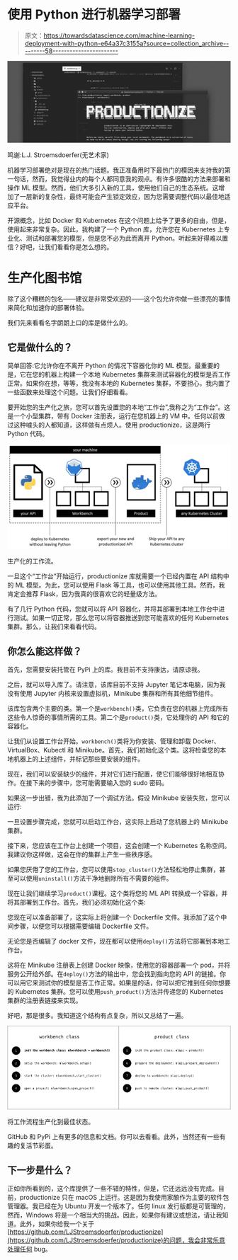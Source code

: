 # 使用 Python 进行机器学习部署

> 原文：<https://towardsdatascience.com/machine-learning-deployment-with-python-e64a37c3155a?source=collection_archive---------58----------------------->

![](img/c28bb663a6f22ac6773f54b4d26ac976.png)

鸣谢:L.J. Stroemsdoerfer(无艺术家)

机器学习部署绝对是现在的热门话题。我正准备用时下最热门的模因来支持我的第一句话，然而，我觉得业内的每个人都同意我的观点。有许多很酷的方法来部署和操作 ML 模型。然而，他们大多引入新的工具，使用他们自己的生态系统。这增加了一层新的复杂性，最终可能会产生锁定效应，因为您需要调整代码以最佳地适应平台。

开源概念，比如 Docker 和 Kubernetes 在这个问题上给予了更多的自由，但是，使用起来非常复杂。因此，我构建了一个 Python 库，允许您在 Kubernetes 上专业化、测试和部署您的模型，但是您不必为此而离开 Python。听起来好得难以置信？好吧，让我们看看你是怎么想的。

# 生产化图书馆

除了这个糟糕的包名——建议是非常受欢迎的——这个包允许你做一些漂亮的事情来简化和加速你的部署体验。

我们先来看看名字朗朗上口的库是做什么的。

## 它是做什么的？

简单回答:它允许你在不离开 Python 的情况下容器化你的 ML 模型。最重要的是，它在您的机器上构建一个本地 Kubernetes 集群来测试容器化的模型是否工作正常。如果你在想，等等，我没有本地的 Kubernetes 集群，不要担心，我内置了一些函数来处理这个问题。让我们仔细看看。

要开始您的生产化之旅，您可以首先设置您的本地“工作台”,我称之为“工作台”。这是一个小型集群，带有 Docker 注册表，运行在您机器上的 VM 中。任何以前做过这种噱头的人都知道，这样做有点烦人。使用 productionize，这是两行 Python 代码。

![](img/e243735d0cd3a019cec53ff4962908d0.png)

生产化的工作流。

一旦这个“工作台”开始运行，productionize 库就需要一个已经内置在 API 结构中的 ML 模型。为此，您可以使用 Flask 等工具，也可以使用其他工具。然而，我肯定会推荐 Flask，因为我真的很喜欢它的轻量级方法。

有了几行 Python 代码，您就可以将 API 容器化，并将其部署到本地工作台中进行测试。如果一切正常，那么您可以将容器推送到您可能喜欢的任何 Kubernetes 集群。那么，让我们来看看代码。

## 你怎么能这样做？

首先，您需要安装托管在 PyPi 上的库。我目前不支持康达，请原谅我。

之后，就可以导入库了。请注意，该库目前不支持 Jupyter 笔记本电脑，因为我没有使用 Jupyter 内核来设置虚拟机，Minikube 集群和所有其他细节组件。

该库包含两个主要的类。第一个是`workbench()`类，它负责在您的机器上完成所有这些令人惊奇的事情所需的工具。第二个是`product()`类，它处理你的 API 和它的容器化。

让我们从设置工作台开始。`workbench()`类将为你安装、管理和卸载 Docker、VirtualBox、Kubectl 和 Minikube。首先，我们初始化这个类。这将检查您的本地机器上的上述组件，并标记那些要安装的组件。

现在，我们可以安装缺少的组件，并对它们进行配置，使它们能够很好地相互协作。在接下来的步骤中，您可能需要输入您的 sudo 密码。

如果这一步出错，我为此添加了一个调试方法。假设 Minikube 安装失败，您可以运行:

一旦设置步骤完成，您就可以启动工作台，这实际上启动了您机器上的 Minikube 集群。

接下来，您应该在工作台上创建一个项目，这会创建一个 Kubernetes 名称空间。我建议你这样做，这会在你的集群上产生一些秩序感。

如果您厌倦了您的工作台，您可以使用`stop_cluster()`方法轻松地停止集群，甚至可以使用`uninstall()`方法干净地删除所有不需要的组件。

现在让我们继续学习`product()`课程。这个类将您的 ML API 转换成一个容器，并将其部署到工作台。首先，我们必须初始化这个类:

您现在可以准备部署了，这实际上将创建一个 Dockerfile 文件。我添加了这个中间步骤，以便您可以根据需要编辑 Dockerfile 文件。

无论您是否编辑了 docker 文件，现在都可以使用`deploy()`方法将它部署到本地工作台。

这将在 Minikube 注册表上创建 Docker 映像，使用您的容器部署一个 pod，并将服务公开给外部。在`deploy()`方法的输出中，您会找到指向您的 API 的链接。你可以用它来测试你的模型是否工作正常。如果是的话，你可以把它推到任何你想要的 Kubernetes 集群。您可以使用`push_product()`方法并传递您的 Kubernetes 集群的注册表链接来实现。

好吧，那是很多。我知道这个结构有点复杂，所以又总结了一遍。

![](img/3eb88f7c31a8eb0a04d2c4990d1d3298.png)

将工作流程生产化到最佳状态。

GitHub 和 PyPi 上有更多的信息和文档。你可以去看看。此外，当然还有一些有趣的复活节彩蛋。

## 下一步是什么？

正如你所看到的，这个库提供了一些不错的特性，但是，它还远远没有完成。目前，productionize 只在 macOS 上运行。这是因为我使用家酿作为主要的软件包管理器。我已经在为 Ubuntu 开发一个版本了。任何 linux 发行版都是可管理的，然而，Windows 将是一个相当大的挑战。因此，如果你有建议或想法，请让我知道。此外，如果你给我一个关于[https://github.com/LJStroemsdoerfer/productionize](https://github.com/LJStroemsdoerfer/productionize)的问题，我会非常乐意处理任何 bug。